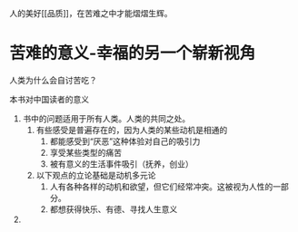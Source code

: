 人的美好[[品质]]，在苦难之中才能熠熠生辉。

# 苦难的意义-幸福的另一个崭新视角
人类为什么会自讨苦吃？

本书对中国读者的意义
1. 书中的问题适用于所有人类。人类的共同之处。
	1. 有些感受是普遍存在的，因为人类的某些动机是相通的
		1. 都能感受到“厌恶”这种体验对自己的吸引力
		2. 享受某些类型的痛苦
		3. 被有意义的生活事件吸引（抚养，创业）
	2. 以下观点的立论基础是动机多元论
		1. 人有各种各样的动机和欲望，但它们经常冲突。这被视为人性的一部分。
		2. 都想获得快乐、有德、寻找人生意义
1. 